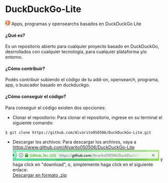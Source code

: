 # DuckDuckGo-Lite
![](https://raw.githubusercontent.com/Alvarito050506/DuckDuckGo-Lite/master/docs/decoded.png) 
Apps, programas y opensearchs basados en DuckDuckGo Lite


#### ¿Qué es?
Es un repositorio abierto para cualquier proyecto basado en DuckDuckGo, desrrollados con cualquier tecnología, para cualquier plataforma y/o entorno.

#### ¿Cómo contribuir?
Podés contribuir subiendo el código de tu add-on, opensearch, programa, app, o buscador basado en duckduckgo.

#### ¿Cómo conseguir el código?
Para conseguir el código existen dos opcciones:
+ Clonar el repositorio: Para clonar el repositorio, ingrese en su terminal el siguiente comando:
```shell
$ git clone https://github.com/Alvarito050506/DuckDuckGo-Lite.git
```
+ Descargar los archivos: Para descargar los archivos, vaya a <https://www.github.com/Alvarito050506/DuckDuckGo-Lite>
![](https://github.com/Alvarito050506/DuckDuckGo-Lite/blob/master/docs/docs1.PNG?raw=true)
y haga click en "download", o, simplemente haga click en el siguiente enlace:   
[Descargar en formato .zip](https://github.com/Alvarito050506/DuckDuckGo-Lite/archive/master.zip)
